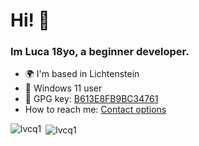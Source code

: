 <h1 align="left">Hi! 👋</h1>
<h3 align="left">Im Luca 18yo, a beginner developer.</h3>

*   🌍  I'm based in Lichtenstein
* :penguin: Windows 11 user
* :key: GPG key: [B613E8FB9BC34761](https://raw.githubusercontent.com/lvcq1/lvcq1/master/gpg.key)
* How to reach me: <a rel="me" href="https://lvcq1.github.io">Contact options</a>
<!-- - 📫 How to reach me: [me@lvcq.xyz](mailto:me@lvcq.xyz) -->
<p><img align="left" src="https://github-readme-stats.vercel.app/api/top-langs/?username=lvcq1&layout=compact&hide_border=true&theme=dark" alt="lvcq1" /></p>
<p>&nbsp;<img align="center" src="https://github-readme-stats.vercel.app/api?username=lvcq1&show_icons=true&hide_border=true&theme=dark" alt="lvcq1" /></p>
